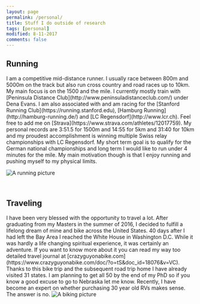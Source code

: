 ```yaml
---
layout: page
permalink: /personal/
title: Stuff I do outside of research
tags: [personal]
modified: 8-11-2017
comments: false
---
```


<h2>Running</h2>
I am a competitive mid-distance runner. I usually race between 800m and 5000m on the track but also run cross country and road races up to 10km. My main focus is on the 1500 and the mile. I currently mostly train with [Peninsula Distance Club](http://www.peninsuladistanceclub.com/) under Dena Evans. I am also associated with and am racing for the [Stanford Running Club](https://running.stanford.edu), [Hamburg Running](http://hamburg-running.de/) and [LC Regensdorf](http://www.lcr.ch). Feel free to add me on [Strava](https://www.strava.com/athletes/12017759). My personal records are 3:51.5 for 1500m and 14:55 for 5km and 31:40 for 10km and my proudest accomplishment is winning multiple Swiss relay championships with LC Regensdorf. My short term goal is to qualify for the German national championships and long term I would like to run under 4 minutes for the mile. My main motivation though is that I enjoy running and pushing myself to my physical limits.

<img src="{{ site.url }}/images/runrocknroll.jpg"
     alt="A running picture">


<br />
<h2>Traveling</h2>
I have been very blessed with the opportunity to travel a lot. After graduating from my Masters in the summer of 2016, I decided to fulfill a lifelong dream of mine and bike across the United States. 40 days after I had left the Bay Area I reached the White House in Washington D.C. While it was hardly a life changing spiritual experience, it was certainly an adventure. If you want to know more about it you can read my way too detailed travel journal at
[crazyguyonabike.com](https://www.crazyguyonabike.com/doc/?o=tS&doc_id=18076&v=VC). Thanks to this bike trip and the subsequent road trip home I have already visited 31 states. I am planning to get all 50 by the end of my PhD so if you know a good excuse to go to Nebraska let me know. Recently, I have become an expert on whether purchasing 30 year old RVs makes sense. The answer is no.
 <img src="{{ site.url }}/images/cyclingutah.jpg"
      alt="A biking picture">
